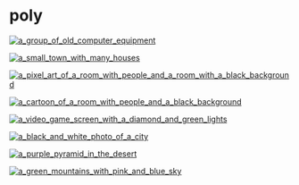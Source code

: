 # poly

<a href="a_group_of_old_computer_equipment.png"><img alt="a_group_of_old_computer_equipment" src="a_group_of_old_computer_equipment.png"></a>

<a href="a_small_town_with_many_houses.png"><img alt="a_small_town_with_many_houses" src="a_small_town_with_many_houses.png"></a>

<a href="a_pixel_art_of_a_room_with_people_and_a_room_with_a_black_background.png"><img alt="a_pixel_art_of_a_room_with_people_and_a_room_with_a_black_background" src="a_pixel_art_of_a_room_with_people_and_a_room_with_a_black_background.png"></a>

<a href="a_cartoon_of_a_room_with_people_and_a_black_background.png"><img alt="a_cartoon_of_a_room_with_people_and_a_black_background" src="a_cartoon_of_a_room_with_people_and_a_black_background.png"></a>

<a href="a_video_game_screen_with_a_diamond_and_green_lights.png"><img alt="a_video_game_screen_with_a_diamond_and_green_lights" src="a_video_game_screen_with_a_diamond_and_green_lights.png"></a>

<a href="a_black_and_white_photo_of_a_city.png"><img alt="a_black_and_white_photo_of_a_city" src="a_black_and_white_photo_of_a_city.png"></a>

<a href="a_purple_pyramid_in_the_desert.jpg"><img alt="a_purple_pyramid_in_the_desert" src="a_purple_pyramid_in_the_desert.jpg"></a>

<a href="a_green_mountains_with_pink_and_blue_sky.jpg"><img alt="a_green_mountains_with_pink_and_blue_sky" src="a_green_mountains_with_pink_and_blue_sky.jpg"></a>

